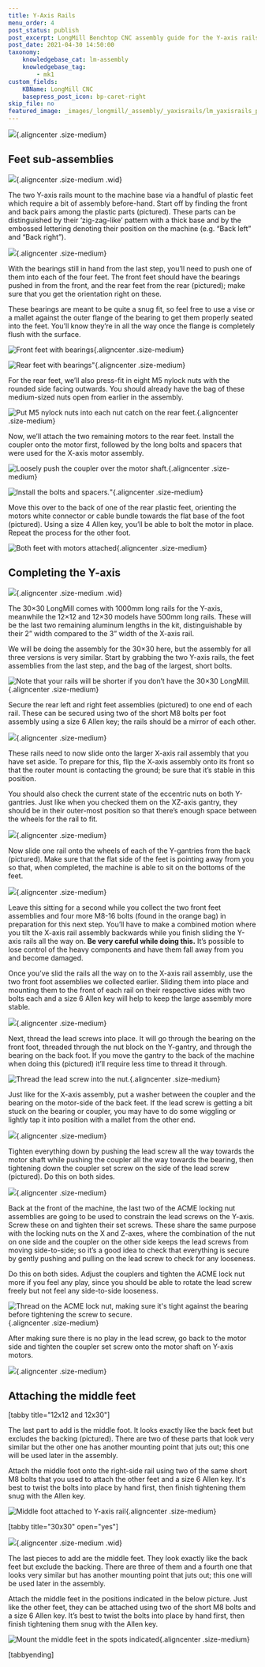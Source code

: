 ```yaml
---
title: Y-Axis Rails
menu_order: 4
post_status: publish
post_excerpt: LongMill Benchtop CNC assembly guide for the Y-axis rails sub-assembly. Using 3D printed parts, couplers, ACME nuts, motors, aluminum rails and V-wheels.
post_date: 2021-04-30 14:50:00
taxonomy:
    knowledgebase_cat: lm-assembly
    knowledgebase_tag:
        - mk1
custom_fields:
    KBName: LongMill CNC
    basepress_post_icon: bp-caret-right
skip_file: no
featured_image: _images/_longmill/_assembly/_yaxisrails/lm_yaxisrails_p1_cover.jpg
---
```


![](/_images/_longmill/_assembly/_yaxisrails/lm_yaxisrails_p1_cover.jpg){.aligncenter .size-medium}

## Feet sub-assemblies

![](/_images/_longmill/_assembly/_yaxisrails/lm_yaxisrails_p2_parts.jpg){.aligncenter .size-medium .wid}

The two Y-axis rails mount to the machine base via a handful of plastic feet which require a bit of assembly before-hand. Start off by finding the front and back pairs among the plastic parts (pictured). These parts can be distinguished by their ‘zig-zag-like’ pattern with a thick base and by the embossed lettering denoting their position on the machine (e.g. “Back left” and “Back right”).

![](/_images/_longmill/_assembly/_yaxisrails/lm_yaxisrails_p3.jpg){.aligncenter .size-medium}

With the bearings still in hand from the last step, you’ll need to push one of them into each of the four feet. The front feet should have the bearings pushed in from the front, and the rear feet from the rear (pictured); make sure that you get the orientation right on these.

These bearings are meant to be quite a snug fit, so feel free to use a vise or a mallet against the outer flange of the bearing to get them properly seated into the feet. You’ll know they’re in all the way once the flange is completely flush with the surface.

![](/_images/_longmill/_assembly/_yaxisrails/lm_yaxisrails_p4.jpg "Front feet with bearings"){.aligncenter .size-medium}

![](/_images/_longmill/_assembly/_yaxisrails/lm_yaxisrails_p5.jpg "Rear feet with bearings")"{.aligncenter .size-medium}

For the rear feet, we’ll also press-fit in eight M5 nylock nuts with the rounded side facing outwards. You should already have the bag of these medium-sized nuts open from earlier in the assembly.

![](/_images/_longmill/_assembly/_yaxisrails/lm_yaxisrails_p6.jpg "Put M5 nylock nuts into each nut catch on the rear feet."){.aligncenter .size-medium}

Now, we’ll attach the two remaining motors to the rear feet. Install the coupler onto the motor first, followed by the long bolts and spacers that were used for the X-axis motor assembly.

![](/_images/_longmill/_assembly/_yaxisrails/lm_yaxisrails_p7.JPG "Loosely push the coupler over the motor shaft."){.aligncenter .size-medium}

![](/_images/_longmill/_assembly/_yaxisrails/lm_yaxisrails_p8.JPG "Install the bolts and spacers.")"{.aligncenter .size-medium}

Move this over to the back of one of the rear plastic feet, orienting the motors white connector or cable bundle towards the flat base of the foot (pictured). Using a size 4 Allen key, you’ll be able to bolt the motor in place. Repeat the process for the other foot.

![](/_images/_longmill/_assembly/_yaxisrails/lm_yaxisrails_p9.JPG "Both feet with motors attached"){.aligncenter .size-medium}

## Completing the Y-axis

![](/_images/_longmill/_assembly/_yaxisrails/lm_yaxisrails_p10_parts.jpg){.aligncenter .size-medium .wid}

The 30×30 LongMill comes with 1000mm long rails for the Y-axis, meanwhile the 12×12 and 12×30 models have 500mm long rails. These will be the last two remaining aluminum lengths in the kit, distinguishable by their 2” width compared to the 3” width of the X-axis rail.

We will be doing the assembly for the 30×30 here, but the assembly for all three versions is very similar. Start by grabbing the two Y-axis rails, the feet assemblies from the last step, and the bag of the largest, short bolts.

![](/_images/_longmill/_assembly/_yaxisrails/lm_yaxisrails_p11.JPG "Note that your rails will be shorter if you don’t have the 30×30 LongMill."){.aligncenter .size-medium}

Secure the rear left and right feet assemblies (pictured) to one end of each rail. These can be secured using two of the short M8 bolts per foot assembly using a size 6 Allen key; the rails should be a mirror of each other.

![](/_images/_longmill/_assembly/_yaxisrails/lm_yaxisrails_p12.JPG){.aligncenter .size-medium}

These rails need to now slide onto the larger X-axis rail assembly that you have set aside. To prepare for this, flip the X-axis assembly onto its front so that the router mount is contacting the ground; be sure that it’s stable in this position.

You should also check the current state of the eccentric nuts on both Y-gantries. Just like when you checked them on the XZ-axis gantry, they should be in their outer-most position so that there’s enough space between the wheels for the rail to fit.

![](/_images/_longmill/_assembly/_yaxisrails/lm_yaxisrails_p13.jpg){.aligncenter .size-medium}

Now slide one rail onto the wheels of each of the Y-gantries from the back (pictured). Make sure that the flat side of the feet is pointing away from you so that, when completed, the machine is able to sit on the bottoms of the feet.

![](/_images/_longmill/_assembly/_yaxisrails/lm_yaxisrails_p14.JPG){.aligncenter .size-medium}

Leave this sitting for a second while you collect the two front feet assemblies and four more M8-16 bolts (found in the orange bag) in preparation for this next step. You’ll have to make a combined motion where you tilt the X-axis rail assembly backwards while you finish sliding the Y-axis rails all the way on. <strong>Be very careful while doing this.</strong> It’s possible to lose control of the heavy components and have them fall away from you and become damaged.

Once you’ve slid the rails all the way on to the X-axis rail assembly, use the two front foot assemblies we collected earlier. Sliding them into place and mounting them to the front of each rail on their respective sides with two bolts each and a size 6 Allen key will help to keep the large assembly more stable.

![](/_images/_longmill/_assembly/_yaxisrails/lm_yaxisrails_p15.JPG){.aligncenter .size-medium}

Next, thread the lead screws into place. It will go through the bearing on the front foot, threaded through the nut block on the Y-gantry, and through the bearing on the back foot. If you move the gantry to the back of the machine when doing this (pictured) it’ll require less time to thread it through.

![](/_images/_longmill/_assembly/_yaxisrails/lm_yaxisrails_p16.JPG "Thread the lead screw into the nut."){.aligncenter .size-medium}

Just like for the X-axis assembly, put a washer between the coupler and the bearing on the motor-side of the back feet. If the lead screw is getting a bit stuck on the bearing or coupler, you may have to do some wiggling or lightly tap it into position with a mallet from the other end.

![](/_images/_longmill/_assembly/_yaxisrails/lm_yaxisrails_p17.JPG){.aligncenter .size-medium}

Tighten everything down by pushing the lead screw all the way towards the motor shaft while pushing the coupler all the way towards the bearing, then tightening down the coupler set screw on the side of the lead screw (pictured). Do this on both sides.

![](/_images/_longmill/_assembly/_yaxisrails/lm_yaxisrails_p19.JPG){.aligncenter .size-medium}

Back at the front of the machine, the last two of the ACME locking nut assemblies are going to be used to constrain the lead screws on the Y-axis. Screw these on and tighten their set screws. These share the same purpose with the locking nuts on the X and Z-axes, where the combination of the nut on one side and the coupler on the other side keeps the lead screws from moving side-to-side; so it’s a good idea to check that everything is secure by gently pushing and pulling on the lead screw to check for any looseness.

Do this on both sides. Adjust the couplers and tighten the ACME lock nut more if you feel any play, since you should be able to rotate the lead screw freely but not feel any side-to-side looseness.

![](/_images/_longmill/_assembly/_yaxisrails/lm_yaxisrails_p20.JPG "Thread on the ACME lock nut, making sure it's tight against the bearing before tightening the screw to secure."){.aligncenter .size-medium}

After making sure there is no play in the lead screw, go back to the motor side and tighten the coupler set screw onto the motor shaft on Y-axis motors.

![](/_images/_longmill/_assembly/_yaxisrails/lm_yaxisrails_p21.JPG){.aligncenter .size-medium}

## Attaching the middle feet

[tabby title="12x12 and 12x30"]

The last part to add is the middle foot. It looks exactly like the back feet but excludes the backing (pictured). There are two of these parts that look very similar but the other one has another mounting point that juts out; this one will be used later in the assembly.

Attach the middle foot onto the right-side rail using two of the same short M8 bolts that you used to attach the other feet and a size 6 Allen key. It's best to twist the bolts into place by hand first, then finish tightening them snug with the Allen key.

![](/_images/_longmill/_assembly/_yaxisrails/lm_yaxisrails_p22.JPG "Middle foot attached to Y-axis rail"){.aligncenter .size-medium}

[tabby title="30x30" open="yes"]

![](/_images/_longmill/_assembly/_yaxisrails/lm_yaxisrails_p22_parts.jpg){.aligncenter .size-medium .wid}

The last pieces to add are the middle feet. They look exactly like the back feet but exclude the backing. There are three of them and a fourth one that looks very similar but has another mounting point that juts out; this one will be used later in the assembly.

Attach the middle feet in the positions indicated in the below picture. Just like the other feet, they can be attached using two of the short M8 bolts and a size 6 Allen key. It’s best to twist the bolts into place by hand first, then finish tightening them snug with the Allen key.

![](/_images/_longmill/_assembly/_yaxisrails/lm_yaxisrails_p23.jpg "Mount the middle feet in the spots indicated"){.aligncenter .size-medium}

[tabbyending]
